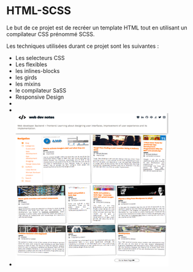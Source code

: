 # HTML-SCSS

Le but de ce projet est de recréer un template HTML tout en utilisant un compilateur CSS prénommé SCSS. 

Les techniques utilisées durant ce projet sont les suivantes : 
 - Les selecteurs CSS 
 - Les flexibles 
 - les inlines-blocks
 - les girds 
 - les mixins 
 - le compilateur SaSS
 - Responsive Design
 - 
 - 
 - <img src="https://github.com/slahino/HTML-SASS/blob/principale/models/projet_webdevnotes-el.png" width="400" height="400" />


